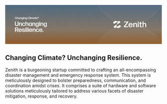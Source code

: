 ![Zenith](https://github.com/getzenith/.github/blob/main/Zenith_Banner_README.jpg)
## Changing Climate? Unchanging Resilience.

Zenith is a burgeoning startup committed to crafting an all-encompassing disaster management and emergency response system. This system is meticulously designed to bolster preparedness, communication, and coordination amidst crises. It comprises a suite of hardware and software solutions meticulously tailored to address various facets of disaster mitigation, response, and recovery.
